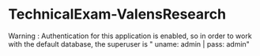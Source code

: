 # TechnicalExam-ValensResearch
Warning : Authentication for this application is enabled, so in order to work with the default database, the superuser is " uname: admin | pass: admin"
